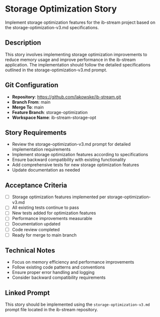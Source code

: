 # Storage Optimization Story

Implement storage optimization features for the ib-stream project based on the storage-optimization-v3.md specifications.

## Description

This story involves implementing storage optimization improvements to reduce memory usage and improve performance in the ib-stream application. The implementation should follow the detailed specifications outlined in the storage-optimization-v3.md prompt.

## Git Configuration

- **Repository**: <https://github.com/lakowske/ib-stream.git>
- **Branch From**: main
- **Merge To**: main
- **Feature Branch**: storage-optimization
- **Workspace Name**: ib-stream-storage-opt

## Story Requirements

- Review the storage-optimization-v3.md prompt for detailed implementation requirements
- Implement storage optimization features according to specifications
- Ensure backward compatibility with existing functionality
- Add comprehensive tests for new storage optimization features
- Update documentation as needed

## Acceptance Criteria

- [ ] Storage optimization features implemented per storage-optimization-v3.md
- [ ] All existing tests continue to pass
- [ ] New tests added for optimization features
- [ ] Performance improvements measurable
- [ ] Documentation updated
- [ ] Code review completed
- [ ] Ready for merge to main branch

## Technical Notes

- Focus on memory efficiency and performance improvements
- Follow existing code patterns and conventions
- Ensure proper error handling and logging
- Consider backward compatibility requirements

## Linked Prompt

This story should be implemented using the `storage-optimization-v3.md` prompt file located in the ib-stream repository.
